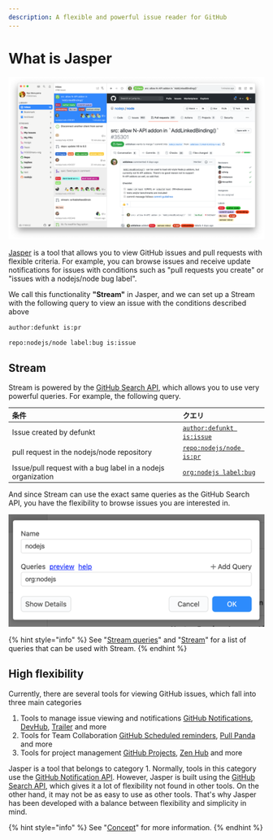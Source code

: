 ```yaml
---
description: A flexible and powerful issue reader for GitHub
---
```


# What is Jasper

![](.gitbook/assets/01_top.png)

[Jasper](https://jasperapp.io/) is a tool that allows you to view GitHub issues and pull requests with flexible criteria. For example, you can browse issues and receive update notifications for issues with conditions such as "pull requests you create" or "issues with a nodejs/node bug label".

We call this functionality **"Stream"** in Jasper, and we can set up a Stream with the following query to view an issue with the conditions described above

```text
author:defunkt is:pr
```

```text
repo:nodejs/node label:bug is:issue
```

## Stream <a id="stream"></a>

Stream is powered by the [GitHub Search API](https://docs.github.com/en/rest/reference/search), which allows you to use very powerful queries. For example, the following query.

| 条件 | クエリ |
| :--- | :--- |
| Issue created by defunkt | [`author:defunkt is:issue`](https://github.com/search?q=author%3Adefunkt+is%3Aissue) |
| pull request in the nodejs/node repository | [`repo:nodejs/node is:pr`](https://github.com/search?q=repo%3Anodejs%2Fnode+is%3Apr) |
| Issue/pull request with a bug label in a nodejs organization | [`org:nodejs label:bug`](https://github.com/search?q=org%3Anodejs+label%3Abug) |

And since Stream can use the exact same queries as the GitHub Search API, you have the flexibility to browse issues you are interested in.

![](.gitbook/assets/stream_editor.png)

{% hint style="info" %}
See "[Stream queries](usecase/query.md)" and "[Stream](reference/stream.md)" for a list of queries that can be used with Stream.
{% endhint %}

## High flexibility <a id="flexible"></a>

Currently, there are several tools for viewing GitHub issues, which fall into three main categories

1. Tools to manage issue viewing and notifications [GitHub Notifications](https://github.com/notifications), [DevHub](https://devhubapp.com/), [Trailer](http://ptsochantaris.github.io/trailer/) and more
2. Tools for Team Collaboration [GitHub Scheduled reminders](https://docs.github.com/en/github/setting-up-and-managing-organizations-and-teams/managing-scheduled-reminders-for-your-team), [Pull Panda](https://pullpanda.com/) and more
3. Tools for project management [GitHub Projects](https://docs.github.com/en/github/managing-your-work-on-github/managing-project-boards), [Zen Hub](https://www.zenhub.com/) and more

Jasper is a tool that belongs to category 1. Normally, tools in this category use the [GitHub Notification API](https://docs.github.com/en/rest/reference/activity#notifications). However, Jasper is built using the [GitHub Search API](https://docs.github.com/en/rest/reference/search), which gives it a lot of flexibility not found in other tools. On the other hand, it may not be as easy to use as other tools. That's why Jasper has been developed with a balance between flexibility and simplicity in mind.

{% hint style="info" %}
See "[Concept](faq.md#concept)" for more information.
{% endhint %}

